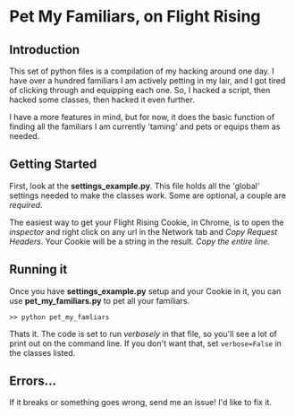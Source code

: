 # Pet My Familiars, on Flight Rising
## Introduction
This set of python files is a compilation of my hacking around one day.  I have over a hundred familiars I am actively petting in my lair, and I got tired of clicking through and equipping each one.  So, I hacked a script, then hacked some classes, then hacked it even further.

I have a more features in mind, but for now, it does the basic function of finding all the familiars I am currently 'taming' and pets or equips them as needed.

## Getting Started
First, look at the **settings_example.py**.  This file holds all the 'global' settings needed to make the classes work.  Some are optional, a couple are _required_.
  
The easiest way to get your Flight Rising Cookie, in Chrome, is to open the _inspector_ and right click on any url in the Network tab and _Copy Request Headers_.  Your Cookie will be a string in the result.  _Copy the entire line._

## Running it
Once you have **settings_example.py** setup and your Cookie in it, you can use **pet_my_familiars.py** to pet all your familiars.
    
    >> python pet_my_famliars

Thats it.  The code is set to run _verbosely_ in that file, so you'll see a lot of print out on the command line.  If you don't want that, set `verbose=False` in the classes listed.  

## Errors...
If it breaks or something goes wrong, send me an issue!  I'd like to fix it.

